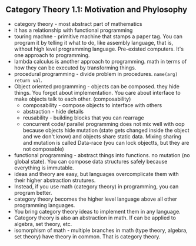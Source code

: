 ## Category Theory 1.1: Motivation and Phylosophy

- category theory - most abstract part of mathematics
- it has a relationship with functional programming
- touring machne - primitive machine that stamps a paper tag. You can program it by telling it what to do, like assembly language, that is, without high level programming language. Pre-existed computers. It's one approach to programming.
- lambda calculus is another approach to programming. math in terms of how they can be executed by transforming things.
- procedural programming - divide problem in procedures. `name(arg) return val`.
- Object oriented programming - objects can be composed. they hide things. You forget about implementation. You care about interface to make objects talk to each other. (composability)
  - composability - compose objects to interface with others
  - abstraction - hide details
  - reusability - building blocks that you can rearrage
  - concurrent code/ parallel programming does not mix well with oop because objects hide mutation (state gets changed inside the object and we don't know) and objects share static data. Mixing sharing and mutation is called Data-race (you can lock objectts, but they are not composable)
- functional programming - abstract things into functions. no mutation (no global state). You can compose data structures safely because everything is immutable.
- ideas and theory are easy, but languages overcomplicate them with their higher abstraction strutures.
- Instead, if you use math (category theory) in programming, you can program better.
- category theory becomes the higher level language above all other programming languages.
- You bring category theory ideas to implement them in any language.
- Category theory is also an abstraction in math. If can be applied to algebra, set theory, etc.
- isomorphism of math - multiple branches in math (type theory, algebra, set theory) have theory in common. That is category theory.